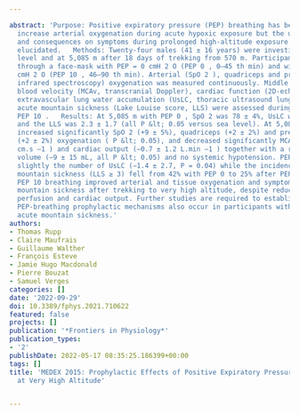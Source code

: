 ---
abstract: 'Purpose: Positive expiratory pressure (PEP) breathing has been shown to
  increase arterial oxygenation during acute hypoxic exposure but the underlying mechanisms
  and consequences on symptoms during prolonged high-altitude exposure remain to be
  elucidated.   Methods: Twenty-four males (41 ± 16 years) were investigated, at sea
  level and at 5,085 m after 18 days of trekking from 570 m. Participants breathed
  through a face-mask with PEP = 0 cmH 2 O (PEP 0 , 0–45 th min) and with PEP = 10
  cmH 2 O (PEP 10 , 46–90 th min). Arterial (SpO 2 ), quadriceps and prefrontal (near
  infrared spectroscopy) oxygenation was measured continuously. Middle cerebral artery
  blood velocity (MCAv, transcranial Doppler), cardiac function (2D-echocardiography),
  extravascular lung water accumulation (UsLC, thoracic ultrasound lung comets) and
  acute mountain sickness (Lake Louise score, LLS) were assessed during PEP 0 and
  PEP 10 .   Results: At 5,085 m with PEP 0 , SpO 2 was 78 ± 4%, UsLC was 8 ± 5 (a.u.)
  and the LLS was 2.3 ± 1.7 (all P &lt; 0.05 versus sea level). At 5,085 m, PEP 10
  increased significantly SpO 2 (+9 ± 5%), quadriceps (+2 ± 2%) and prefrontal cortex
  (+2 ± 2%) oxygenation ( P &lt; 0.05), and decreased significantly MCAv (−16 ± 14
  cm.s –1 ) and cardiac output (−0.7 ± 1.2 L.min –1 ) together with a reduced stroke
  volume (−9 ± 15 mL, all P &lt; 0.05) and no systemic hypotension. PEP 10 decreased
  slightly the number of UsLC (−1.4 ± 2.7, P = 0.04) while the incidence of acute
  mountain sickness (LLS ≥ 3) fell from 42% with PEP 0 to 25% after PEP 10 ( P = 0.043).   Conclusion:
  PEP 10 breathing improved arterial and tissue oxygenation and symptoms of acute
  mountain sickness after trekking to very high altitude, despite reduced cerebral
  perfusion and cardiac output. Further studies are required to establish whether
  PEP-breathing prophylactic mechanisms also occur in participants with more severe
  acute mountain sickness.'
authors:
- Thomas Rupp
- Claire Maufrais
- Guillaume Walther
- François Esteve
- Jamie Hugo Macdonald
- Pierre Bouzat
- Samuel Verges
categories: []
date: '2022-09-29'
doi: 10.3389/fphys.2021.710622
featured: false
projects: []
publication: '*Frontiers in Physiology*'
publication_types:
- '2'
publishDate: 2022-05-17 08:35:25.186399+00:00
tags: []
title: 'MEDEX 2015: Prophylactic Effects of Positive Expiratory Pressure in Trekkers
  at Very High Altitude'

---
